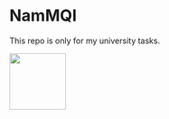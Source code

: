 # NamMQI

<p>This repo is only for my university tasks.</p>
<img src="https://user-images.githubusercontent.com/117390649/219754627-e6786346-cd11-4537-b2fc-329949c19d65.png" width=100)
<img src="https://user-images.githubusercontent.com/117390649/219755441-1293731c-2183-4db2-8b51-76c328d3876f.png" width=100)
<p></p>
